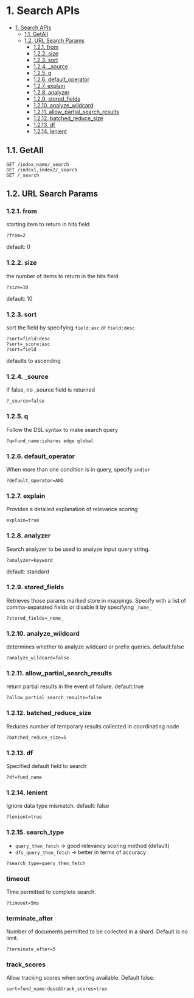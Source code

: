 # 1. Search APIs

<!-- TOC -->

- [1. Search APIs](#1-search-apis)
  - [1.1. GetAll](#11-getall)
  - [1.2. URL Search Params](#12-url-search-params)
    - [1.2.1. from](#121-from)
    - [1.2.2. size](#122-size)
    - [1.2.3. sort](#123-sort)
    - [1.2.4. \_source](#124-_source)
    - [1.2.5. q](#125-q)
    - [1.2.6. default_operator](#126-default_operator)
    - [1.2.7. explain](#127-explain)
    - [1.2.8. analyzer](#128-analyzer)
    - [1.2.9. stored_fields](#129-stored_fields)
    - [1.2.10. analyze_wildcard](#1210-analyze_wildcard)
    - [1.2.11. allow_partial_search_results](#1211-allow_partial_search_results)
    - [1.2.12. batched_reduce_size](#1212-batched_reduce_size)
    - [1.2.13. df](#1213-df)
    - [1.2.14. lenient](#1214-lenient)

<!-- /TOC -->

## 1.1. GetAll

```api
GET /index_name/_search
GET /index1,index2/_search
GET /_search
```

## 1.2. URL Search Params

### 1.2.1. from

starting item to return in hits field

```
?from=2
```

default: 0

### 1.2.2. size

the number of items to return in the hits field

```
?size=10
```

default: 10

### 1.2.3. sort

sort the field by specifying `field:asc` or `field:desc`

```
?sort=field:desc
?sort=_score:asc
?sort=field
```

defaults to ascending

### 1.2.4. \_source

If false, no \_source field is returned

```
?_source=false
```

### 1.2.5. q

Follow the DSL syntax to make search query

```
?q=fund_name:ishares edge global
```

### 1.2.6. default_operator

When more than one condition is in query, specify `and|or`

```
?default_operator=AND
```

### 1.2.7. explain

Provides a detailed explanation of relevance scoring

```
explain=true
```

### 1.2.8. analyzer

Search analyzer to be used to analyze input query string.

```
?analyzer=keyword
```

default: standard

### 1.2.9. stored_fields

Retrieves those params marked store in mappings. Specify with a list of comma-separated fields or disable it by specifying `_none_`

```
?stored_fields=_none_
```

### 1.2.10. analyze_wildcard

determines whether to analyze wildcard or prefix queries. default:false

```
?analyze_wildcard=false
```

### 1.2.11. allow_partial_search_results

return partial results in the event of failure. default:true

```
?allow_partial_search_results=false
```

### 1.2.12. batched_reduce_size

Reduces number of temporary results collected in coordinating node

```
?batched_reduce_size=5
```

### 1.2.13. df

Specified default field to search

```
?df=fund_name
```

### 1.2.14. lenient

Ignore data type mismatch. default: false

```
?lenient=true
```

### 1.2.15. search_type

- `query_then_fetch` -> good relevancy scoring method (default)
- `dfs_query_then_fetch` -> better in terms of accuracy

```
?search_type=query_then_fetch
```

### timeout

Time permitted to complete search.

```
?timeout=5ms
```

### terminate_after

Number of documents permitted to be collected in a shard. Default is no limit.

```
?terminate_after=5
```

### track_scores

Allow tracking scores when sorting available. Default false.

```
sort=fund_name:desc&track_scores=true
```
